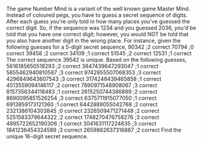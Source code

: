 
The game Number Mind is a variant of the well known game Master Mind.
Instead of coloured pegs, you have to guess a secret sequence of digits. After each guess you're only told in how many places you've guessed the correct digit. So, if the sequence was 1234 and you guessed 2036, you'd be told that you have one correct digit; however, you would NOT be told that you also have another digit in the wrong place.
For instance, given the following guesses for a 5-digit secret sequence,
90342 ;2 correct
70794 ;0 correct
39458 ;2 correct
34109 ;1 correct
51545 ;2 correct
12531 ;1 correct
The correct sequence 39542 is unique.
Based on the following guesses,
5616185650518293 ;2 correct
3847439647293047 ;1 correct
5855462940810587 ;3 correct
9742855507068353 ;3 correct
4296849643607543 ;3 correct
3174248439465858 ;1 correct
4513559094146117 ;2 correct
7890971548908067 ;3 correct
8157356344118483 ;1 correct
2615250744386899 ;2 correct
8690095851526254 ;3 correct
6375711915077050 ;1 correct
6913859173121360 ;1 correct
6442889055042768 ;2 correct
2321386104303845 ;0 correct
2326509471271448 ;2 correct
5251583379644322 ;2 correct
1748270476758276 ;3 correct
4895722652190306 ;1 correct
3041631117224635 ;3 correct
1841236454324589 ;3 correct
2659862637316867 ;2 correct
Find the unique 16-digit secret sequence.
